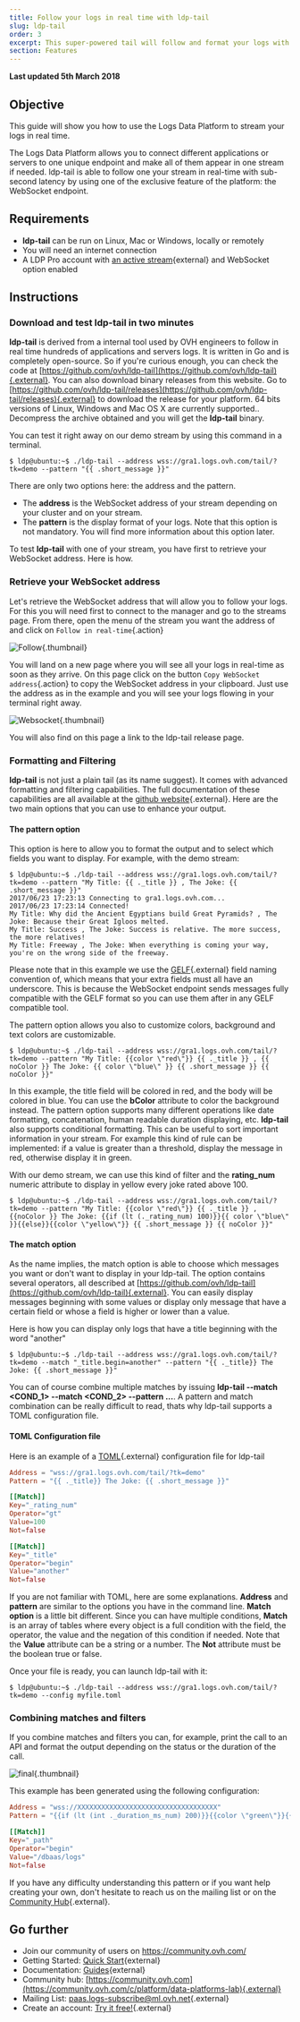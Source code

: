 ```yaml
---
title: Follow your logs in real time with ldp-tail
slug: ldp-tail
order: 3
excerpt: This super-powered tail will follow and format your logs with flying colors.
section: Features
---
```


**Last updated 5th March 2018**

## Objective

This guide will show you how to use the Logs Data Platform to stream your logs in real time.

The Logs Data Platform allows you to connect different applications or servers to one unique endpoint and make all of them appear in one stream if needed. ldp-tail is able to follow one your stream in real-time with sub-second latency by using one of the exclusive feature of the platform: the WebSocket endpoint.

## Requirements

- **ldp-tail** can be run on Linux, Mac or Windows, locally or remotely
- You will need an internet connection
- A LDP Pro account with [an active stream](https://docs.ovh.com/fr/logs-data-platform/quick-start/){external} and WebSocket option enabled

## Instructions

### Download and test ldp-tail in two minutes

**ldp-tail** is derived from a internal tool used by OVH engineers to follow in real time hundreds of applications and servers logs. It is written in Go and is completely open-source. So if you're curious enough, you can check the code at [https://github.com/ovh/ldp-tail](https://github.com/ovh/ldp-tail){.external}. You can also download binary releases from this website. Go to [https://github.com/ovh/ldp-tail/releases](https://github.com/ovh/ldp-tail/releases){.external} to download the release for your platform. 64 bits versions of Linux, Windows and Mac OS X are currently supported.. Decompress the archive obtained and you will get the **ldp-tail** binary.

You can test it right away on our demo stream by using this command in a terminal.

```shell-session
$ ldp@ubuntu:~$ ./ldp-tail --address wss://gra1.logs.ovh.com/tail/?tk=demo --pattern "{{ .short_message }}"
```

There are only two options here: the address and the pattern.

- The **address** is the WebSocket address of your stream depending on your cluster and on your stream.
- The **pattern** is the display format of your logs. Note that this option is not mandatory. You will find more information about this option later.

To test **ldp-tail** with one of your stream, you have first to retrieve your WebSocket address. Here is how.

### Retrieve your WebSocket address

Let's retrieve the WebSocket address that will allow you to follow your logs. For this you will need first to connect to the manager and go to the streams page. From there, open the menu of the stream you want the address of and click on `Follow in real-time`{.action}

![Follow](images/follow.png){.thumbnail}

You will land on a new page where you will see all your logs in real-time as soon as they arrive. On this page click on the button `Copy WebSocket address`{.action} to copy the WebSocket address in your clipboard. Just use the address as in the example and you will see your logs flowing in your terminal right away.

![Websocket](images/websocket.png){.thumbnail}

You will also find on this page a link to the ldp-tail release page.

### Formatting and Filtering

**ldp-tail** is not just a plain tail (as its name suggest). It comes with advanced formatting and filtering capabilities. The full documentation of these capabilities are all available at the [github website](https://github.com/ovh/ldp-tail#parameters){.external}. Here are the two main options that you can use to enhance your output.


#### The pattern option

This option is here to allow you to format the output and to select which fields you want to display. For example, with the demo stream:

```shell-session
$ ldp@ubuntu:~$ ./ldp-tail --address wss://gra1.logs.ovh.com/tail/?tk=demo --pattern "My Title: {{ ._title }} , The Joke: {{ .short_message }}"
2017/06/23 17:23:13 Connecting to gra1.logs.ovh.com...
2017/06/23 17:23:14 Connected!
My Title: Why did the Ancient Egyptians build Great Pyramids? , The Joke: Because their Great Igloos melted.
My Title: Success , The Joke: Success is relative. The more success, the more relatives!
My Title: Freeway , The Joke: When everything is coming your way, you're on the wrong side of the freeway.
```

Please note that in this example we use the [GELF](http://docs.graylog.org/en/2.2/pages/gelf.html){.external} field naming convention of, which means that your extra fields must all have an underscore. This is because the WebSocket endpoint sends messages fully compatible with the GELF format so you can use them after in any GELF compatible tool.

The pattern option allows you also to customize colors, background and text colors are customizable.

```shell-session
$ ldp@ubuntu:~$ ./ldp-tail --address wss://gra1.logs.ovh.com/tail/?tk=demo --pattern "My Title: {{color \"red\"}} {{ ._title }} , {{ noColor }} The Joke: {{ color \"blue\" }} {{ .short_message }} {{ noColor }}"
```

In this example, the title field will be colored in red, and the body will be colored in blue. You can use the **bColor** attribute to color the background instead. The pattern option supports many different operations like date formatting, concatenation, human readable duration displaying, etc. **ldp-tail**  also supports conditional formatting. This can be useful to sort important information in your stream. For example this kind of rule can be implemented: if a value is greater than a threshold, display the message in red, otherwise display it in green.

With our demo stream, we can use this kind of filter and the **rating_num** numeric attribute to display in yellow every joke rated above 100.

```shell-session
$ ldp@ubuntu:~$ ./ldp-tail --address wss://gra1.logs.ovh.com/tail/?tk=demo --pattern "My Title: {{color \"red\"}} {{ ._title }} , {{noColor }} The Joke: {{if (lt (._rating_num) 100)}}{{ color \"blue\" }}{{else}}{{color \"yellow\"}} {{ .short_message }} {{ noColor }}"
```

#### The match option

As the name implies, the match option is able to choose which messages you want or don't want to display in your ldp-tail. The option contains several operators, all described at [https://github.com/ovh/ldp-tail](https://github.com/ovh/ldp-tail){.external}. You can easily display messages beginning with some values or display only message that have a certain field or whose a field is higher or lower than a value.

Here is how you can display only logs that have a title beginning with the word "another"

```shell-session
$ ldp@ubuntu:~$ ./ldp-tail --address wss://gra1.logs.ovh.com/tail/?tk=demo --match "_title.begin=another" --pattern "{{ ._title}} The Joke: {{ .short_message }}"
```

You can of course combine multiple matches by issuing **ldp-tail --match <COND_1> --match <COND_2> --pattern ...**. A pattern and match combination can be really difficult to read, thats why ldp-tail supports a TOML configuration file.

#### TOML Configuration file

Here is an example of a [TOML](https://github.com/toml-lang/toml){.external} configuration file for ldp-tail

```toml
Address = "wss://gra1.logs.ovh.com/tail/?tk=demo"
Pattern = "{{ ._title}} The Joke: {{ .short_message }}"

[[Match]]
Key="_rating_num"
Operator="gt"
Value=100
Not=false

[[Match]]
Key="_title"
Operator="begin"
Value="another"
Not=false
```

If you are not familiar with TOML, here are some explanations. **Address** and **pattern** are similar to the options you have in the command line. **Match option** is a little bit different. Since you can have multiple conditions, **Match** is an array of tables where every object is a full condition with the field, the operator, the value and the negation of this condition if needed. Note that the **Value** attribute can be a string or a number. The **Not** attribute must be the boolean true or false.

Once your file is ready, you can launch ldp-tail with it:

```shell-session
$ ldp@ubuntu:~$ ./ldp-tail --address wss://gra1.logs.ovh.com/tail/?tk=demo --config myfile.toml
```

### Combining matches and filters

If you combine matches and filters you can, for example, print the call to an API and format the output depending on the status or the duration of the call.

![final](images/final.gif){.thumbnail}

This example has been generated using the following configuration:

```toml
Address = "wss://XXXXXXXXXXXXXXXXXXXXXXXXXXXXXXXXXXX"
Pattern = "{{if (lt (int ._duration_ms_num) 200)}}{{color \"green\"}}{{else if (lt (int ._duration_ms_num) 500)}}{{color \"yellow\"}}{{else}}{{color \"red\"}}{{end}}{{date .timestamp}} | {{ printf \"%-80s\" (join \" \" ._method ._path )}} | {{ ._httpStatus_int }} | {{ duration ._duration_ms_num 1000000 }}{{noColor}}"

[[Match]]
Key="_path"
Operator="begin"
Value="/dbaas/logs"
Not=false
```

If you have any difficulty understanding this pattern or if you want help creating your own, don't hesitate to reach us on the mailing list or on the [Community Hub](https://community.ovh.com/c/platform/data-platforms-lab){.external}.

## Go further

- Join our community of users on <https://community.ovh.com/>
- Getting Started: [Quick Start](https://docs.ovh.com/fr/logs-data-platform/quick-start/){external}
- Documentation: [Guides](https://docs.ovh.com/fr/logs-data-platform/){external}
- Community hub: [https://community.ovh.com](https://community.ovh.com/c/platform/data-platforms-lab){.external}
- Mailing List: [paas.logs-subscribe@ml.ovh.net](mailto:paas.logs-subscribe@ml.ovh.net){.external}
- Create an account: [Try it free!](https://www.ovh.com/fr/order/express/#/new/express/resume?products=~%28~%28planCode~%27logs-basic~productId~%27logs%29){.external}
